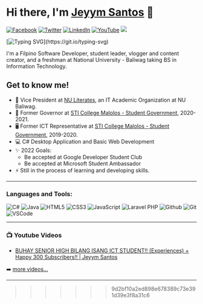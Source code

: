 # Hi there, I'm [Jeyym Santos][website] 👋 

[![Facebook](https://img.shields.io/badge/Facebook-%231877F2.svg?&style=flat-square&logo=facebook&logoColor=white)](https://facebook.com/jeyymsantos) [![Twitter](https://img.shields.io/badge/Twitter-%231DA1F2.svg?&style=flat-square&logo=twitter&logoColor=white)](https://twitter.com/jeyymsantos) [![LinkedIn](https://img.shields.io/badge/LinkedIn-%230077B5.svg?&style=flat-square&logo=linkedin&logoColor=white)](https://linkedin.com/in/jeyymsantos) [![YouTube](https://img.shields.io/badge/YouTube-%23FF0000.svg?&style=flat-square&logo=youtube&logoColor=white)](https://youtube.com/jeyymsantos)
<img src="https://komarev.com/ghpvc/?jeyymsantos&label=PROFILE+VIEWS&style=for-the-badge&color=ff69b4">

[![Typing SVG](https://readme-typing-svg.herokuapp.com?color=%23000FD7&size=50&width=1270&height=100&center=true&lines=Student+Leader;Web+Developer;Desktop+Developer;YouTube+Content+Creator;)](https://git.io/typing-svg)

I'm a Filpino Software Developer, student leader, vlogger and content creator, and a freshman at National University - Baliwag taking BS in Information Technology.

## Get to know me!

- 💼 Vice President at [NU Literates](https://facebook.com/NULiterates), an IT Academic Organization at NU Baliwag.
- 👤 Former Governor at [STI College Malolos - Student Government](https://facebook.com/CSGSTIMalolos), 2020-2021.
- 🖥 Former ICT Representative at [STI College Malolos - Student Government](https://facebook.com/CSGSTIMalolos), 2019-2020. 
- 💻 C# Desktop Application and Basic Web Development
- ✨ 2022 Goals: 
    - Be accepted at Google Developer Student Club
    - Be accepted at Microsoft Student Ambassador
- ⚡ Still in the process of learning and developing skills.
---
### Languages and Tools:
![C#](https://img.icons8.com/color/30/c-sharp-logo.png)
![Java](https://img.icons8.com/color/30/java-coffee-cup-logo--v1.png)
![HTML5](https://img.icons8.com/color/30/html-5.png)
![CSS3](https://img.icons8.com/color/30/css3.png)
![JavaScript](https://img.icons8.com/color/30/javascript.png)
![Laravel PHP](https://img.icons8.com/fluency/30/laravel.png)
![Github](https://img.icons8.com/material-outlined/30/github.png)
![Git](https://img.icons8.com/color/30/git.png)
![VSCode](https://img.icons8.com/color/30/visual-studio-code-2019.png)

---

### 📺 Youtube Videos

<!-- YOUTUBE:START -->
- [BUHAY SENIOR HIGH BILANG ISANG ICT STUDENT!! (Experiences) + Happy 300 Subscribers!! | Jeyym Santos](https://youtu.be/vCnN-6itSjg)
<!-- YOUTUBE:END -->

➡️ [more videos...](https://youtube.com/jeyymsantos)

---

[website]: https://jeyymsantos.github.io/
>>>>>>> 9d2bf10a2ed898e678389c73e391d39e3f8a31c6
